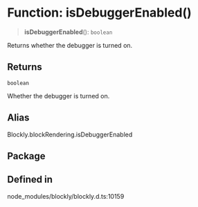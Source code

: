 # Function: isDebuggerEnabled()

> **isDebuggerEnabled**(): `boolean`

Returns whether the debugger is turned on.

## Returns

`boolean`

Whether the debugger is turned on.

## Alias

Blockly.blockRendering.isDebuggerEnabled

## Package

## Defined in

node_modules/blockly/blockly.d.ts:10159
